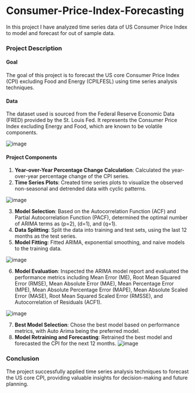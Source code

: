 # Consumer-Price-Index-Forecasting
In this project I have analyzed time series data of US Consumer Price Index to model and forecast for out of sample data.

### Project Description

#### Goal
The goal of this project is to forecast the US core Consumer Price Index (CPI) excluding Food and Energy (CPILFESL) using time series analysis techniques.

#### Data
The dataset used is sourced from the Federal Reserve Economic Data (FRED) provided by the St. Louis Fed. It represents the Consumer Price Index excluding Energy and Food, which are known to be volatile components.

![image](https://github.com/karthikvibuthi/Consumer-Price-Index-Forecasting/assets/141452458/168b0df2-1358-42e3-b94b-eb0051b787fc)

#### Project Components
1. **Year-over-Year Percentage Change Calculation**: Calculated the year-over-year percentage change of the CPI series.
2. **Time Series Plots**: Created time series plots to visualize the observed non-seasonal and detrended data with cyclic patterns.

  ![image](https://github.com/karthikvibuthi/Consumer-Price-Index-Forecasting/assets/141452458/9de86d21-cf72-447e-a58e-17cd0c98be32)
  

3. **Model Selection**: Based on the Autocorrelation Function (ACF) and Partial Autocorrelation Function (PACF), determined the optimal number of ARIMA terms as \(p=2\), \(d=1\), and \(q=1\).
4. **Data Splitting**: Split the data into training and test sets, using the last 12 months as the test series.
5. **Model Fitting**: Fitted ARIMA, exponential smoothing, and naive models to the training data.

 ![image](https://github.com/karthikvibuthi/Consumer-Price-Index-Forecasting/assets/141452458/26ca011f-4c0e-4068-b6ca-968eed7000f3)

6. **Model Evaluation**: Inspected the ARIMA model report and evaluated the performance metrics including Mean Error (ME), Root Mean Squared Error (RMSE), Mean Absolute Error (MAE), Mean Percentage Error (MPE), Mean Absolute Percentage Error (MAPE), Mean Absolute Scaled Error (MASE), Root Mean Squared Scaled Error (RMSSE), and Autocorrelation of Residuals (ACF1).

 ![image](https://github.com/karthikvibuthi/Consumer-Price-Index-Forecasting/assets/141452458/b3c4fa1c-406f-47f3-a3d9-43f4035f10a3)

7. **Best Model Selection**: Chose the best model based on performance metrics, with Auto Arima being the preferred model.
8. **Model Retraining and Forecasting**: Retrained the best model and forecasted the CPI for the next 12 months.
![image](https://github.com/karthikvibuthi/Consumer-Price-Index-Forecasting/assets/141452458/a418ca50-fb88-4045-bbde-d7a7634272ce)

### Conclusion
The project successfully applied time series analysis techniques to forecast the US core CPI, providing valuable insights for decision-making and future planning.
